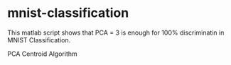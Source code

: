# mnist-classification

This matlab script shows that PCA = 3 is enough for 100% discriminatin in MNIST Classification.

PCA 
Centroid Algorithm
